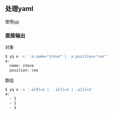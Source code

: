 ## 处理yaml
使用[yq](https://mikefarah.gitbook.io/yq/commands/evaluate)

### 直接输出
对象
```bash
$ yq e -n '.a.name="steve" | .a.position="ceo"' 
a:
  name: steve
  position: ceo
```
数组
```bash
$ yq e -n '.a[0]=1 |  .a[1]=2 | .a[2]=3' 
a:
  - 1
  - 2
  - 3
```

